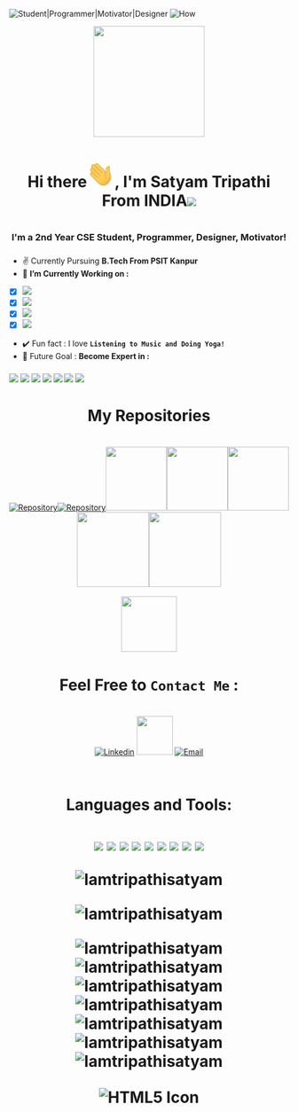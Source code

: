 ![Student|Programmer|Motivator|Designer](https://github.com/Iamtripathisatyam/iamtripathisatyam/blob/master/Content/Skills.png)
![How](https://forthebadge.com/images/badges/built-by-developers.svg)
<p align="center">
<img src="https://github.com/Iamtripathisatyam/iamtripathisatyam/blob/master/Content/github.gif" width="200px" height="200px">
 </p>
 
### <h1 align="center">Hi there<img src="https://raw.githubusercontent.com/ABSphreak/ABSphreak/master/gifs/Hi.gif" width="50px">, I'm Satyam Tripathi From INDIA<img src="https://github.com/Iamtripathisatyam/iamtripathisatyam/blob/master/Content/flag.gif" widrh="50px"><h1/>
## <h3 align="center">I'm a 2nd Year CSE Student, Programmer, Designer, Motivator!<h3/>
 
- ✌️ Currently Pursuing **B.Tech From PSIT Kanpur**
- 🔭 **I’m Currently Working on :**
- [x] ![](https://img.shields.io/badge/PYTHON-PROGRAMMING-yellow.svg?label=PYTHON&style=social&logo=python&logoColor=yellow)  
- [x] ![](https://img.shields.io/badge/CANVA-DESIGNING-green.svg?label=CANVA&style=social&logo=canva&logoColor=informational)
- [x] ![](https://img.shields.io/badge/MICROSOFT-WORD-blue.svg?label=MICROSOFT&style=social&logo=microsoft-word&logoColor=blue)
- [x] ![](https://img.shields.io/badge/DATA-STRUCTURES-9cf.svg?label=DATA&style=social&logo=GraphQL&logoColor=red)
- ✔️ Fun fact : I love **`Listening to Music and Doing Yoga!`**
- 🎯 Future Goal : **Become Expert in :** 
### ![](https://img.shields.io/badge/PYTHON-yellow.svg?&style=social&logo=python&logoColor=yellow) ![](https://img.shields.io/badge/DJANGO-yellow.svg?&style=social&logo=Django&logoColor=orange) ![](https://img.shields.io/badge/FLASK-blue.svg?&style=social&logo=Flask&logoColor=red) ![](https://img.shields.io/badge/DS&AlGO-9cf.svg?&style=social&logo=Treehouse&logoColor=success) ![](https://img.shields.io/badge/APP_DESIGNING-9cf.svg?&style=social&logo=Android&logoColor=critical) ![](https://img.shields.io/badge/DART-9cf.svg?&style=social&logo=Dart&logoColor=black) ![](https://img.shields.io/badge/FLUTTER-9cf.svg?&style=social&logo=Flutter&logoColor=blue)<br/>
### <h1 align="center">**My Repositories**<h1/>
 <body><div class="img1"><p align='center'>
 <a href="https://github.com/Iamtripathisatyam/Python-Projects" target="_blank"><img src="https://github.com/Iamtripathisatyam/iamtripathisatyam/blob/master/Content/Python_Projects.png" alt="Repository" width="110" height="115"></a><a href="https://github.com/Iamtripathisatyam/Python-Programs" target="_blank"><img src="https://github.com/Iamtripathisatyam/iamtripathisatyam/blob/master/Content/python_programs.png" alt="Repository" width="110" height="115"></a><a href="https://github.com/Iamtripathisatyam/Python-Hackerrank-Solutions"><img src="https://github.com/Iamtripathisatyam/iamtripathisatyam/blob/master/Content/hackerrank.png" width="110" height="115"></a></a><a href="https://github.com/Iamtripathisatyam/C-Programs"><img src="https://github.com/Iamtripathisatyam/iamtripathisatyam/blob/master/Content/C_Programs.png" width="110" height="115"></a><a href="https://github.com/Iamtripathisatyam/C-Programming-Projects"><img src="https://github.com/Iamtripathisatyam/iamtripathisatyam/blob/master/Content/C_projects.png" width="110" height="115"><a href="https://github.com/Iamtripathisatyam/Data-Structure-Programs"><img src="https://github.com/Iamtripathisatyam/iamtripathisatyam/blob/master/Content/go-removebg-preview.png" width="130" height="135"></a><a href="https://github.com/Iamtripathisatyam/Data_Structure_Notes"><img src="https://github.com/Iamtripathisatyam/iamtripathisatyam/blob/master/Content/DS_NOTES.png" width="130" height="135"></a>
<p/>
</div>
</body>
 
  <p align="center">
<img src="https://github.com/Iamtripathisatyam/iamtripathisatyam/blob/master/Content/Bar.gif" width="100px" height="100px">
 </p>

 ### <h1 align="center">Feel Free to **`Contact Me`** : <h1/>
 <body>
    <div class="img1">
     <p align='center'>
 <a href="https://www.linkedin.com/in/Satyam-Tripathi-536b561b1" target="_blank"><img src="https://icons.iconarchive.com/icons/uiconstock/folded-social-media/64/Linkedin-icon.png" alt="Linkedin"></a> <a href="https://www.hackerrank.com/tripathiishere" target="_blank"><img src="https://github.com/Iamtripathisatyam/iamtripathisatyam/blob/master/Content/ranks-removebg-preview.png" balt="Linkedin" width="65" height="70"></a> 
 <a href="mailto:thingstesting2020@gmail.com" target="_blank"><img src="https://icons.iconarchive.com/icons/alecive/flatwoken/64/Apps-Gmail-B-icon.png" alt="Email"></a>
  <p/>
</div>
</body>
   <br/>
 <h1 align="center">Languages and Tools:<h1/>
 
<p align="center">
<img src="https://icons.iconarchive.com/icons/papirus-team/papirus-apps/72/python-icon.png">
<img src="https://icons.iconarchive.com/icons/mattahan/umicons/72/Letter-C-icon.png">
<img src="https://icons.iconarchive.com/icons/graphics-vibe/developer/72/html-5-icon.png">
<img src="https://icons.iconarchive.com/icons/graphicloads/colorful-long-shadow/72/Networking-icon.png">
<img src="https://icons.iconarchive.com/icons/papirus-team/papirus-apps/72/pycharm-icon.png">
<img src="https://icons.iconarchive.com/icons/benjigarner/softdimension/72/MS-Word-2-icon.png">
<img src="https://icons.iconarchive.com/icons/hopstarter/sleek-xp-software/72/Dev-icon.png">
<img src="https://icons.iconarchive.com/icons/rud3boy/mac-apps/72/ps-icon.png">
<img src="https://icons.iconarchive.com/icons/papirus-team/papirus-apps/72/visual-studio-code-icon.png">
 </p>

<p align="center">
<img src="https://github-readme-stats.vercel.app/api?username=Iamtripathisatyam&show_icons=true&theme=dracula" alt="Iamtripathisatyam" />
</p>
<p align="center">
<img src="https://github-readme-stats.vercel.app/api/top-langs/?username=Iamtripathisatyam&theme=dracula&layout=compact" alt="Iamtripathisatyam" />
</p>
<p align="center">
<img src="https://komarev.com/ghpvc/?username=Iamtripathisatyam" alt=Iamtripathisatyam />
<img src="https://badges.pufler.dev/visits/Iamtripathisatyam/Iamtripathisatyam" alt=Iamtripathisatyam />
<img src="https://badges.pufler.dev/years/Iamtripathisatyam" alt=Iamtripathisatyam />
<img src="https://badges.pufler.dev/repos/Iamtripathisatyam" alt=Iamtripathisatyam />
<img src="https://badges.pufler.dev/updated/Iamtripathisatyam/iamtripathisatyam" alt=Iamtripathisatyam />
<img src="https://badges.pufler.dev/created/Iamtripathisatyam/iamtripathisatyam" alt=Iamtripathisatyam />
<img src="https://badges.pufler.dev/commits/monthly/Iamtripathisatyam" alt=Iamtripathisatyam />
 </p>
<p align="center">
<img src="https://github.com/Iamtripathisatyam/iamtripathisatyam/blob/master/Content/TOH.gif" alt="HTML5 Icon" align='center' style="float:center;width:128px;height:128px;">
</p>
